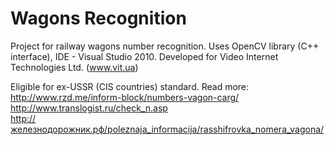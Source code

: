 Wagons Recognition
=================

Project for railway wagons number recognition. Uses OpenCV library (C++ interface), IDE - Visual Studio 2010.
Developed for Video Internet Technologies Ltd. (www.vit.ua)

Eligible for ex-USSR (CIS countries) standard. 
Read more:<br/>
http://www.rzd.me/inform-block/numbers-vagon-carg/ <br/>
http://www.translogist.ru/check_n.asp <br/>
http://железнодорожник.рф/poleznaja_informacija/rasshifrovka_nomera_vagona/ <br/>
